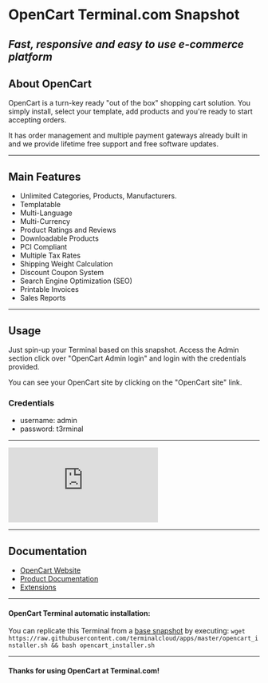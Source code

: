 # **OpenCart** Terminal.com Snapshot
*Fast, responsive and easy to use e-commerce platform*
---

## About OpenCart
OpenCart is a turn-key ready "out of the box" shopping cart solution. You simply install, select your template, add products and you're ready to start accepting orders.

It has order management and multiple payment gateways already built in and we provide lifetime free support and free software updates.

---
## Main Features

- Unlimited Categories, Products, Manufacturers.
- Templatable
- Multi-Language
- Multi-Currency
- Product Ratings and Reviews
- Downloadable Products
- PCI Compliant
- Multiple Tax Rates
- Shipping Weight Calculation
- Discount Coupon System
- Search Engine Optimization (SEO)
- Printable Invoices
- Sales Reports

---

## Usage

Just spin-up your Terminal based on this snapshot. Access the Admin section click over "OpenCart Admin login" and login with the credentials provided.

You can see your OpenCart site by clicking on the "OpenCart site" link.


### Credentials
- username: admin
- password: t3rminal


---

![1](http://forum.opencart.com/download/file.php?id=2685)

---

## Documentation
- [OpenCart Website](http://www.opencart.com/)
- [Product Documentation](http://docs.opencart.com/)
- [Extensions](http://www.opencart.com/index.php?route=extension/extension)

---

#### OpenCart Terminal automatic installation:
You can replicate this Terminal from a [base snapshot](https://www.terminal.com/tiny/FzpHiTXG1K) by executing:
`wget https://raw.githubusercontent.com/terminalcloud/apps/master/opencart_installer.sh && bash opencart_installer.sh`

---

#### Thanks for using OpenCart at Terminal.com!

